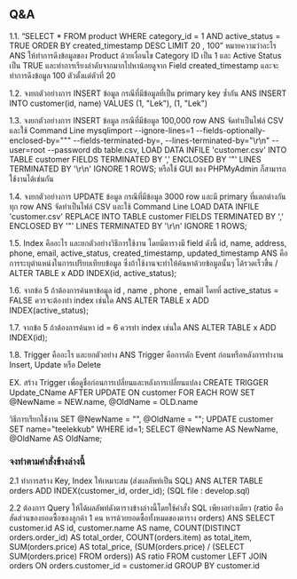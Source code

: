 ## Q&A

1.1. “SELECT * FROM product WHERE category_id = 1 AND active_status = TRUE ORDER BY created_timestamp DESC LIMIT 20 , 100” หมายความว่าอะไร
ANS ให้ทำการดึงข้อมูลของ Product ด้วยเงื่อนไข Category ID เป็น 1 และ Active Status เป็น TRUE และทำการเรียงลำดับจากมากไปหาน้อยดูจาก Field created_timestamp และจะทำการดึงข้อมูล 100 ตัวตั้งแต่ตัวที่ 20

1.2. จงยกตัวอย่างการ INSERT ข้อมูล กรณีที่มีข้อมูลที่เป็น primary key ซ้ำกัน
ANS INSERT INTO customer(id, name) VALUES (1, "Lek"), (1, "Lek") 

1.3. จงยกตัวอย่างการ INSERT ข้อมูล กรณีที่มีข้อมูล 100,000 row
ANS จัดทำเป็นไฟล์ CSV และใช้ Command Line mysqlimport --ignore-lines=1 --fields-optionally-enclosed-by="\"" --fields-terminated-by=, --lines-terminated-by="\r\n" --user=root --password db table.csv, LOAD DATA INFILE 'customer.csv' INTO TABLE customer FIELDS TERMINATED BY ',' ENCLOSED BY '"' LINES TERMINATED BY '\r\n' IGNORE 1 ROWS; หรือใช้ GUI ของ PHPMyAdmin ก็สามารถใช้งานได้เช่นกัน

1.4. จงยกตัวอย่างการ UPDATE ข้อมูล กรณีที่มีข้อมูล 3000 row และมี primary ที่แตกต่างกันทุก row
ANS จัดทำเป็นไฟล์ CSV และใช้ Command Line LOAD DATA INFILE 'customer.csv' REPLACE INTO TABLE customer FIELDS TERMINATED BY ',' ENCLOSED BY '"' LINES TERMINATED BY '\r\n' IGNORE 1 ROWS;

1.5. Index คืออะไร และยกตัวอย่างวิธีการใช้งาน โดยมีตารางมี field ดังนี้ id, name, address, phone, email, active_status, created_timestamp, updated_timestamp
ANS คือการระบุตำแหน่งในการเปรียบเทียบข้อมูล ซึ่งถ้าใช้งานจะทำให้ค้นหาด้วยข้อมูลนั้นๆ ได้รวดเร็วขึ้น / ALTER TABLE x ADD INDEX(id, active_status);

1.6. จากข้อ 5 ถ้าต้องการค้นหาข้อมูล id , name , phone , email โดยที่ active_status = FALSE ควรจะต้องทำ index เช่นใด
ANS ALTER TABLE x ADD INDEX(active_status);

1.7. จากข้อ 5 ถ้าต้องการค้นหา id = 6 ควรทำ index เช่นใด
ANS ALTER TABLE x ADD INDEX(id);

1.8. Trigger คืออะไร และยกตัวอย่าง
ANS Trigger คือการดัก Event ก่อนหรือหลังการทำงาน Insert, Update หรือ Delete

EX. สร้าง Trigger เพื่อดูชื่อก่อนการเปลี่ยนและหลังการเปลี่ยนแปลง
CREATE TRIGGER Update_CName AFTER UPDATE ON customer FOR EACH ROW 
SET @NewName = NEW.name, @OldName = OLD.name

วิธีการเรียกใช้งาน
SET @NewName = "", @OldName = "";
UPDATE customer SET name="teelekkub" WHERE id=1;
SELECT @NewName AS NewName, @OldName AS OldName;

### จงทำตามคำสั่งข้างล่างนี้

2.1 ทำการสร้าง Key, Index ให้เหมาะสม (ส่งผลลัพท์เป็น SQL)
ANS ALTER TABLE orders ADD INDEX(customer_id, order_id); (SQL file : develop.sql)

2.2 ต้องการ Query ให้ได้ผลลัพท์ดังตารางข้างล่างนี้โดยใช้คำสั่ง SQL เพียงอย่างเดียว (ratio คือสัดส่วนของยอดซื้อของลูกค้า 1 คน หารด้วยยอดซื้อทั้งหมดของตาราง orders)
ANS SELECT customer.id AS id, customer.name AS name, COUNT(DISTINCT orders.order_id) AS total_order, COUNT(orders.item) as total_item, SUM(orders.price) AS total_price, (SUM(orders.price) / (SELECT SUM(orders.price) FROM orders)) AS ratio
FROM customer 
LEFT JOIN orders ON orders.customer_id = customer.id
GROUP BY customer.id


